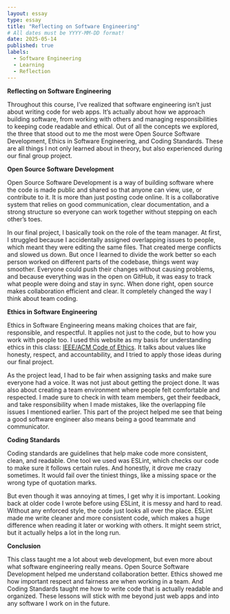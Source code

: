```yaml
---
layout: essay
type: essay
title: "Reflecting on Software Engineering"
# All dates must be YYYY-MM-DD format!
date: 2025-05-14
published: true
labels:
  - Software Engineering
  - Learning
  - Reflection
---
```

**Reflecting on Software Engineering**

Throughout this course, I’ve realized that software engineering isn’t just about writing code for web apps. It’s actually about how we approach building software, from working with others and managing responsibilities to keeping code readable and ethical. Out of all the concepts we explored, the three that stood out to me the most were Open Source Software Development, Ethics in Software Engineering, and Coding Standards. These are all things I not only learned about in theory, but also experienced during our final group project.

**Open Source Software Development**

Open Source Software Development is a way of building software where the code is made public and shared so that anyone can view, use, or contribute to it. It is more than just posting code online. It is a collaborative system that relies on good communication, clear documentation, and a strong structure so everyone can work together without stepping on each other’s toes.

In our final project, I basically took on the role of the team manager. At first, I struggled because I accidentally assigned overlapping issues to people, which meant they were editing the same files. That created merge conflicts and slowed us down. But once I learned to divide the work better so each person worked on different parts of the codebase, things went way smoother. Everyone could push their changes without causing problems, and because everything was in the open on GitHub, it was easy to track what people were doing and stay in sync. When done right, open source makes collaboration efficient and clear. It completely changed the way I think about team coding.

**Ethics in Software Engineering**

Ethics in Software Engineering means making choices that are fair, responsible, and respectful. It applies not just to the code, but to how you work with people too. I used this website as my basis for understanding ethics in this class: [IEEE/ACM Code of Ethics](https://www.computer.org/education/code-of-ethics). It talks about values like honesty, respect, and accountability, and I tried to apply those ideas during our final project.

As the project lead, I had to be fair when assigning tasks and make sure everyone had a voice. It was not just about getting the project done. It was also about creating a team environment where people felt comfortable and respected. I made sure to check in with team members, get their feedback, and take responsibility when I made mistakes, like the overlapping file issues I mentioned earlier. This part of the project helped me see that being a good software engineer also means being a good teammate and communicator.

**Coding Standards**

Coding standards are guidelines that help make code more consistent, clean, and readable. One tool we used was ESLint, which checks our code to make sure it follows certain rules. And honestly, it drove me crazy sometimes. It would fail over the tiniest things, like a missing space or the wrong type of quotation marks.

But even though it was annoying at times, I get why it is important. Looking back at older code I wrote before using ESLint, it is messy and hard to read. Without any enforced style, the code just looks all over the place. ESLint made me write cleaner and more consistent code, which makes a huge difference when reading it later or working with others. It might seem strict, but it actually helps a lot in the long run.

**Conclusion**

This class taught me a lot about web development, but even more about what software engineering really means. Open Source Software Development helped me understand collaboration better. Ethics showed me how important respect and fairness are when working in a team. And Coding Standards taught me how to write code that is actually readable and organized. These lessons will stick with me beyond just web apps and into any software I work on in the future.

